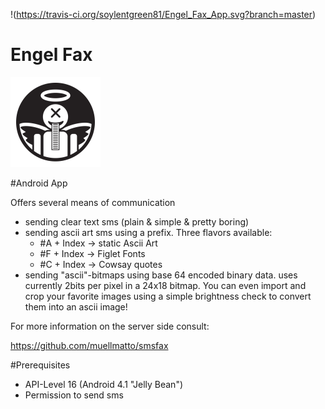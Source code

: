 !(https://travis-ci.org/soylentgreen81/Engel_Fax_App.svg?branch=master)
# Engel Fax

![Engel Fax](https://github.com/soylentgreen81/Engel_Fax_App/blob/master/app/src/main/res/mipmap-xxhdpi/ic_launcher.png)

#Android App 

Offers several means of communication
* sending clear text sms (plain & simple & pretty boring)
* sending ascii art sms using a prefix. Three flavors available: 
   * #A + Index -> static Ascii Art 
   * #F + Index -> Figlet Fonts
   * #C + Index -> Cowsay quotes
* sending "ascii"-bitmaps using base 64 encoded binary data. uses currently 2bits per pixel in a 24x18 bitmap. You can even import and crop your favorite images using a simple brightness check to convert them into an ascii image!

For more information on the server side consult:

https://github.com/muellmatto/smsfax

#Prerequisites
* API-Level 16 (Android 4.1 "Jelly Bean")
* Permission to send sms
